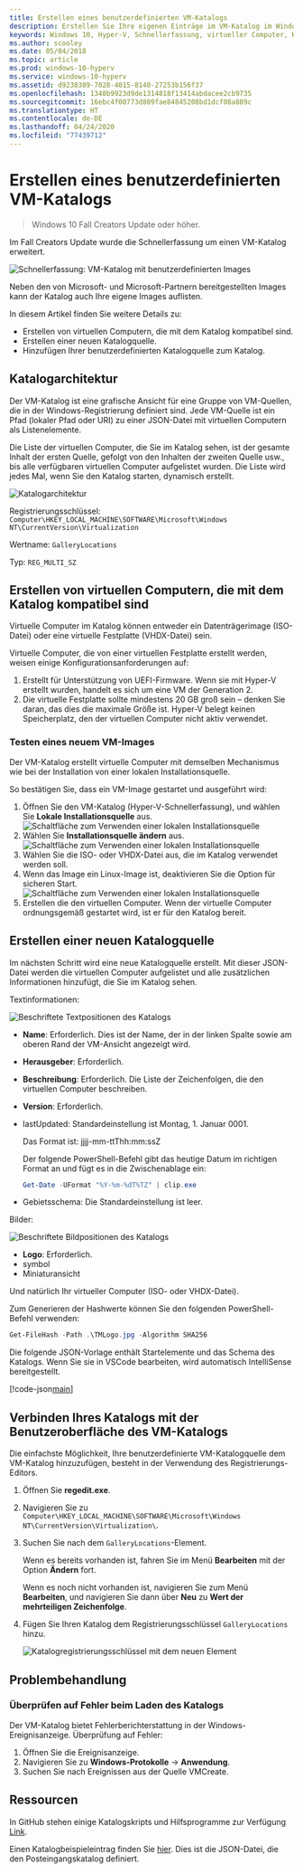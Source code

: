 ```yaml
---
title: Erstellen eines benutzerdefinierten VM-Katalogs
description: Erstellen Sie Ihre eigenen Einträge im VM-Katalog im Windows 10 Creators Update und höher.
keywords: Windows 10, Hyper-V, Schnellerfassung, virtueller Computer, Katalog
ms.author: scooley
ms.date: 05/04/2018
ms.topic: article
ms.prod: windows-10-hyperv
ms.service: windows-10-hyperv
ms.assetid: d9238389-7028-4015-8140-27253b156f37
ms.openlocfilehash: 1348b9923d9de1314818f13414abdacee2cb9735
ms.sourcegitcommit: 16ebc4f00773d809fae84845208bd1dcf08a889c
ms.translationtype: HT
ms.contentlocale: de-DE
ms.lasthandoff: 04/24/2020
ms.locfileid: "77439712"
---
```

# <a name="create-a-custom-virtual-machine-gallery"></a>Erstellen eines benutzerdefinierten VM-Katalogs

> Windows 10 Fall Creators Update oder höher.

Im Fall Creators Update wurde die Schnellerfassung um einen VM-Katalog erweitert.

![Schnellerfassung: VM-Katalog mit benutzerdefinierten Images](media/vmgallery.png)

Neben den von Microsoft- und Microsoft-Partnern bereitgestellten Images kann der Katalog auch Ihre eigene Images auflisten.

In diesem Artikel finden Sie weitere Details zu:

* Erstellen von virtuellen Computern, die mit dem Katalog kompatibel sind.
* Erstellen einer neuen Katalogquelle.
* Hinzufügen Ihrer benutzerdefinierten Katalogquelle zum Katalog.

## <a name="gallery-architecture"></a>Katalogarchitektur

Der VM-Katalog ist eine grafische Ansicht für eine Gruppe von VM-Quellen, die in der Windows-Registrierung definiert sind.  Jede VM-Quelle ist ein Pfad (lokaler Pfad oder URI) zu einer JSON-Datei mit virtuellen Computern als Listenelemente.

Die Liste der virtuellen Computer, die Sie im Katalog sehen, ist der gesamte Inhalt der ersten Quelle, gefolgt von den Inhalten der zweiten Quelle usw., bis alle verfügbaren virtuellen Computer aufgelistet wurden.  Die Liste wird jedes Mal, wenn Sie den Katalog starten, dynamisch erstellt.

![Katalogarchitektur](media/vmgallery-architecture.png)

Registrierungsschlüssel: `Computer\HKEY_LOCAL_MACHINE\SOFTWARE\Microsoft\Windows NT\CurrentVersion\Virtualization`

Wertname: `GalleryLocations`

Typ: `REG_MULTI_SZ`

## <a name="create-gallery-compatible-virtual-machines"></a>Erstellen von virtuellen Computern, die mit dem Katalog kompatibel sind

Virtuelle Computer im Katalog können entweder ein Datenträgerimage (ISO-Datei) oder eine virtuelle Festplatte (VHDX-Datei) sein.

Virtuelle Computer, die von einer virtuellen Festplatte erstellt werden, weisen einige Konfigurationsanforderungen auf:

1. Erstellt für Unterstützung von UEFI-Firmware. Wenn sie mit Hyper-V erstellt wurden, handelt es sich um eine VM der Generation 2.
1. Die virtuelle Festplatte sollte mindestens 20 GB groß sein – denken Sie daran, das dies die maximale Größe ist.  Hyper-V belegt keinen Speicherplatz, den der virtuellen Computer nicht aktiv verwendet.

### <a name="testing-a-new-vm-image"></a>Testen eines neuem VM-Images

Der VM-Katalog erstellt virtuelle Computer mit demselben Mechanismus wie bei der Installation von einer lokalen Installationsquelle.

So bestätigen Sie, dass ein VM-Image gestartet und ausgeführt wird:

1. Öffnen Sie den VM-Katalog (Hyper-V-Schnellerfassung), und wählen Sie **Lokale Installationsquelle** aus.
  ![Schaltfläche zum Verwenden einer lokalen Installationsquelle](media/use-local-source.png)
1. Wählen Sie **Installationsquelle ändern** aus.
  ![Schaltfläche zum Verwenden einer lokalen Installationsquelle](media/change-source.png)
1. Wählen Sie die ISO- oder VHDX-Datei aus, die im Katalog verwendet werden soll.
1. Wenn das Image ein Linux-Image ist, deaktivieren Sie die Option für sicheren Start.
  ![Schaltfläche zum Verwenden einer lokalen Installationsquelle](media/toggle-secure-boot.png)
1. Erstellen die den virtuellen Computer.  Wenn der virtuelle Computer ordnungsgemäß gestartet wird, ist er für den Katalog bereit.

## <a name="build-a-new-gallery-source"></a>Erstellen einer neuen Katalogquelle

Im nächsten Schritt wird eine neue Katalogquelle erstellt.  Mit dieser JSON-Datei werden die virtuellen Computer aufgelistet und alle zusätzlichen Informationen hinzufügt, die Sie im Katalog sehen.

Textinformationen:

![Beschriftete Textpositionen des Katalogs](media/gallery-text.png)

* **Name**: Erforderlich. Dies ist der Name, der in der linken Spalte sowie am oberen Rand der VM-Ansicht angezeigt wird.
* **Herausgeber**: Erforderlich.
* **Beschreibung**: Erforderlich. Die Liste der Zeichenfolgen, die den virtuellen Computer beschreiben.
* **Version**: Erforderlich.
* lastUpdated: Standardeinstellung ist Montag, 1. Januar 0001.

  Das Format ist: jjjj-mm-ttThh:mm:ssZ

  Der folgende PowerShell-Befehl gibt das heutige Datum im richtigen Format an und fügt es in die Zwischenablage ein:

  ``` PowerShell
  Get-Date -UFormat "%Y-%m-%dT%TZ" | clip.exe
  ```

* Gebietsschema: Die Standardeinstellung ist leer.

Bilder:

![Beschriftete Bildpositionen des Katalogs](media/gallery-pictures.png)

* **Logo**: Erforderlich.
* symbol
* Miniaturansicht

Und natürlich Ihr virtueller Computer (ISO- oder VHDX-Datei).

Zum Generieren der Hashwerte können Sie den folgenden PowerShell-Befehl verwenden:

  ``` PowerShell
  Get-FileHash -Path .\TMLogo.jpg -Algorithm SHA256
  ```

Die folgende JSON-Vorlage enthält Startelemente und das Schema des Katalogs.  Wenn Sie sie in VSCode bearbeiten, wird automatisch IntelliSense bereitgestellt.

[!code-json[main](../../../hyperv-tools/vmgallery/vm-gallery-template.json)]

## <a name="connect-your-gallery-to-the-vm-gallery-ui"></a>Verbinden Ihres Katalogs mit der Benutzeroberfläche des VM-Katalogs

Die einfachste Möglichkeit, Ihre benutzerdefinierte VM-Katalogquelle dem VM-Katalog hinzuzufügen, besteht in der Verwendung des Registrierungs-Editors.

1. Öffnen Sie **regedit.exe**.
1. Navigieren Sie zu `Computer\HKEY_LOCAL_MACHINE\SOFTWARE\Microsoft\Windows NT\CurrentVersion\Virtualization\`.
1. Suchen Sie nach dem `GalleryLocations`-Element.

    Wenn es bereits vorhanden ist, fahren Sie im Menü **Bearbeiten** mit der Option **Ändern** fort.

    Wenn es noch nicht vorhanden ist, navigieren Sie zum Menü **Bearbeiten**, und navigieren Sie dann über **Neu** zu **Wert der mehrteiligen Zeichenfolge**.

1. Fügen Sie Ihren Katalog dem Registrierungsschlüssel `GalleryLocations` hinzu.

    ![Katalogregistrierungsschlüssel mit dem neuen Element](media/new-gallery-uri.png)

## <a name="troubleshooting"></a>Problembehandlung

### <a name="check-for-errors-loading-gallery"></a>Überprüfen auf Fehler beim Laden des Katalogs

Der VM-Katalog bietet Fehlerberichterstattung in der Windows-Ereignisanzeige.  Überprüfung auf Fehler:

1. Öffnen Sie die Ereignisanzeige.
1. Navigieren Sie zu **Windows-Protokolle** -> **Anwendung**.
1. Suchen Sie nach Ereignissen aus der Quelle VMCreate.

## <a name="resources"></a>Ressourcen

In GitHub stehen einige Katalogskripts und Hilfsprogramme zur Verfügung [Link](https://github.com/MicrosoftDocs/Virtualization-Documentation/tree/live/hyperv-tools/vmgallery).

Einen Katalogbeispieleintrag finden Sie [hier](https://go.microsoft.com/fwlink/?linkid=851584).  Dies ist die JSON-Datei, die den Posteingangskatalog definiert.
